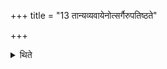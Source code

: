 +++
title = "13 तान्यव्यवायेनोत्सर्गैरुपतिष्ठते"

+++

<details><summary>थिते</summary>

तान्यव्यवायेनोत्सर्गैरुपतिष्ठते १३
</details>
